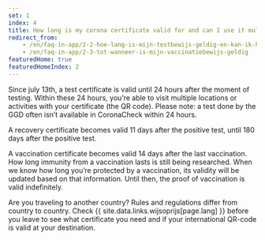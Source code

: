 ```yaml
---
set: 1
index: 4
title: How long is my corona certificate valid for and can I use it multiple times?	
redirect_from: 
    - /en/faq-in-app/2-2-hoe-lang-is-mijn-testbewijs-geldig-en-kan-ik-hem-meerdere-keren-gebruiken
    - /en/faq-in-app/2-3-tot-wanneer-is-mijn-vaccinatiebewijs-geldig
featuredHome: true
featuredHomeIndex: 2
---
```

Since july 13th, a test certificate is valid until 24 hours after the moment of testing. Within these 24 hours, you’re able to visit multiple locations or activities with your certificate (the QR code). Please note: a test done by the GGD often isn’t available in CoronaCheck within 24 hours. 

A recovery certificate becomes valid 11 days after the positive test, until 180 days after the positive test.

A vaccination certificate becomes valid 14 days after the last vaccination. How long immunity from a vaccination lasts is still being researched. When we know how long you’re protected by a vaccination, its validity will be updated based on that information. Until then, the proof of vaccination is valid indefinitely.

Are you traveling to another country? Rules and regulations differ from country to country. Check {{ site.data.links.wijsoprijs[page.lang] }} before you leave to see what certificate you need and if your international QR-code is valid at your destination.
